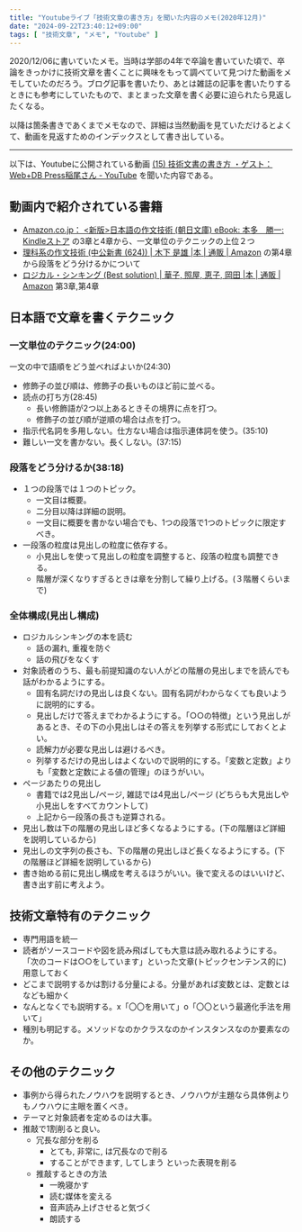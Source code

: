 ```yaml
---
title: "Youtubeライブ「技術文章の書き方」を聞いた内容のメモ(2020年12月)"
date: "2024-09-22T23:40:12+09:00"
tags: [ "技術文章", "メモ", "Youtube" ]
---
```


2020/12/06に書いていたメモ。当時は学部の4年で卒論を書いていた頃で、卒論をきっかけに技術文章を書くことに興味をもって調べていて見つけた動画をメモしていたのだろう。ブログ記事を書いたり、あとは雑誌の記事を書いたりするときにも参考にしていたもので、まとまった文章を書く必要に迫られたら見返したくなる。

以降は箇条書きであくまでメモなので、詳細は当然動画を見ていただけるとよくて、動画を見返すためのインデックスとして書き出している。

---

以下は、Youtubeに公開されている動画 <a href="https://www.youtube.com/watch?v=lop4NE0UEI8&t=25s">(15) 技術文書の書き方 ・ゲスト：Web+DB Press稲尾さん - YouTube</a> を聞いた内容である。

## 動画内で紹介されている書籍

- [Amazon.co.jp： <新版>日本語の作文技術 (朝日文庫) eBook: 本多　勝一: Kindleストア](https://www.amazon.co.jp/%E6%96%B0%E7%89%88-%E6%97%A5%E6%9C%AC%E8%AA%9E%E3%81%AE%E4%BD%9C%E6%96%87%E6%8A%80%E8%A1%93-%E6%9C%9D%E6%97%A5%E6%96%87%E5%BA%AB-%E6%9C%AC%E5%A4%9A-%E5%8B%9D%E4%B8%80-ebook/dp/B01MYXH4J1/ref=sr_1_1?adgrpid=53073540477&dchild=1&gclid=CjwKCAiA_Kz-BRAJEiwAhJNY7_7vPumkK7jIiYW3SzXaf4bfW2TS48KN-icG0JLNOQSD6LrMLihYJBoCQdYQAvD_BwE&hvadid=338525647890&hvdev=c&hvlocphy=1009328&hvnetw=g&hvqmt=e&hvrand=8677642322008898758&hvtargid=kwd-333238685414&hydadcr=17740_11157553&jp-ad-ap=0&keywords=%E6%97%A5%E6%9C%AC%E8%AA%9E%E4%BD%9C%E6%96%87%E3%81%AE%E6%8A%80%E8%A1%93&qid=1607239654&sr=8-1&tag=googhydr-22) の3章と4章から、一文単位のテクニックの上位２つ
- [理科系の作文技術 (中公新書 (624)) | 木下 是雄 |本 | 通販 | Amazon](https://www.amazon.co.jp/%E7%90%86%E7%A7%91%E7%B3%BB%E3%81%AE%E4%BD%9C%E6%96%87%E6%8A%80%E8%A1%93-%E4%B8%AD%E5%85%AC%E6%96%B0%E6%9B%B8-624-%E6%9C%A8%E4%B8%8B-%E6%98%AF%E9%9B%84/dp/4121006240) の第4章から段落をどう分けるかについて
- [ロジカル・シンキング (Best solution) | 華子, 照屋, 恵子, 岡田 |本 | 通販 | Amazon](https://www.amazon.co.jp/%E3%83%AD%E3%82%B8%E3%82%AB%E3%83%AB%E3%83%BB%E3%82%B7%E3%83%B3%E3%82%AD%E3%83%B3%E3%82%B0-Best-solution-%E7%85%A7%E5%B1%8B-%E8%8F%AF%E5%AD%90/dp/4492531122/ref=sr_1_1?adgrpid=51575195177&dchild=1&gclid=CjwKCAiAn7L-BRBbEiwAl9UtkCO44GItJVjp67KrUsmF0v0uJTDfg6Bqb_KaGuuuTndXhvuZ46v3PhoC228QAvD_BwE&hvadid=338523315066&hvdev=c&hvlocphy=1009328&hvnetw=g&hvqmt=e&hvrand=3982051954438808184&hvtargid=kwd-320285990086&hydadcr=21805_10989639&jp-ad-ap=0&keywords=%E3%83%AD%E3%82%B8%E3%82%AB%E3%83%AB%E3%82%B7%E3%83%B3%E3%82%AD%E3%83%B3%E3%82%B0&qid=1607242137&sr=8-1&tag=googhydr-22) 第3章,第4章

## 日本語で文章を書くテクニック

### 一文単位のテクニック(24:00)

一文の中で語順をどう並べればよいか(24:30)

- 修飾子の並び順は、修飾子の長いものほど前に並べる。
- 読点の打ち方(28:45)
  - 長い修飾語が2つ以上あるときその境界に点を打つ。
  - 修飾子の並び順が逆順の場合は点を打つ。
- 指示代名詞を多用しない。仕方ない場合は指示連体詞を使う。(35:10)
- 難しい一文を書かない。長くしない。(37:15)

### 段落をどう分けるか(38:18)

- １つの段落では１つのトピック。
  - 一文目は概要。
  - 二分目以降は詳細の説明。
  - 一文目に概要を書かない場合でも、1つの段落で1つのトピックに限定すべき。
- 一段落の粒度は見出しの粒度に依存する。
  - 小見出しを使って見出しの粒度を調整すると、段落の粒度も調整できる。
  - 階層が深くなりすぎるときは章を分割して繰り上げる。(３階層くらいまで)

### 全体構成(見出し構成)

- ロジカルシンキングの本を読む
  - 話の漏れ, 重複を防ぐ
  - 話の飛びをなくす
- 対象読者のうち、最も前提知識のない人がどの階層の見出しまでを読んでも話がわかるようにする。
  - 固有名詞だけの見出しは良くない。固有名詞がわからなくても良いように説明的にする。
  - 見出しだけで答えまでわかるようにする。「○○の特徴」という見出しがあるとき、その下の小見出しはその答えを列挙する形式にしておくとよい。
  - 読解力が必要な見出しは避けるべき。
  - 列挙するだけの見出しはよくないので説明的にする。「変数と定数」よりも「変数と定数による値の管理」のほうがいい。
- ページあたりの見出し
  - 書籍では2見出し/ページ, 雑誌では4見出し/ページ (どちらも大見出しや小見出しをすべてカウントして)
  - 上記から一段落の長さも逆算される。
- 見出し数は下の階層の見出しほど多くなるようにする。(下の階層ほど詳細を説明しているから)
- 見出しの文字列の長さも、下の階層の見出しほど長くなるようにする。(下の階層ほど詳細を説明しているから)
- 書き始める前に見出し構成を考えるほうがいい。後で変えるのはいいけど、書き出す前に考えよう。

## 技術文章特有のテクニック

- 専門用語を統一
- 読者がソースコードや図を読み飛ばしても大意は読み取れるようにする。「次のコードは○○をしています」といった文章(トピックセンテンス的に)用意しておく
- どこまで説明するかは割ける分量による。分量があれば変数とは、定数とはなども細かく
- なんとなくでも説明する。x「〇〇を用いて」o「〇〇という最適化手法を用いて」
- 種別も明記する。メソッドなのかクラスなのかインスタンスなのか要素なのか。

## その他のテクニック

- 事例から得られたノウハウを説明するとき、ノウハウが主題なら具体例よりもノウハウに主眼を置くべき。
- テーマと対象読者を定めるのは大事。
- 推敲で1割削ると良い。
  - 冗長な部分を削る
    - とても, 非常に, は冗長なので削る
    - することができます, してしまう といった表現を削る
  - 推敲するときの方法
    - 一晩寝かす
    - 読む媒体を変える
    - 音声読み上げさせると気づく
    - 朗読する
